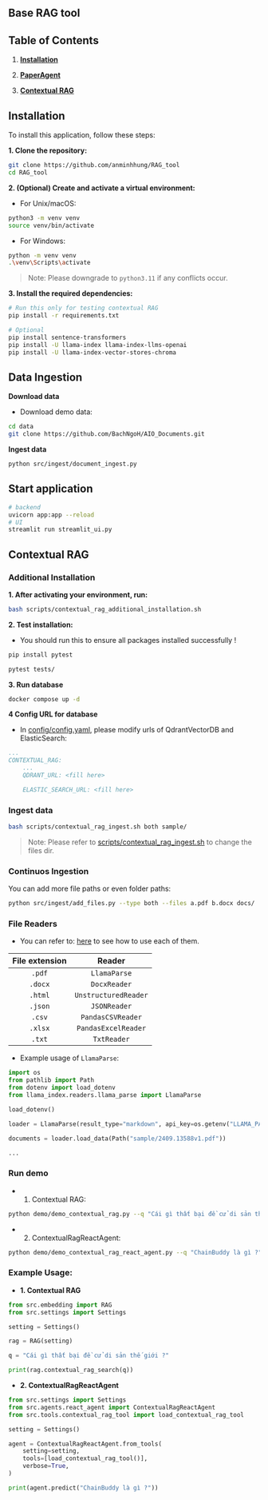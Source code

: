 ## Base RAG tool

## Table of Contents

1. [**Installation**](#installation)

2. [**PaperAgent**](#data-ingestion)

3. [**Contextual RAG**](#contextual-rag)

## Installation

To install this application, follow these steps:

**1. Clone the repository:**

```bash
git clone https://github.com/anminhhung/RAG_tool
cd RAG_tool
```

**2. (Optional) Create and activate a virtual environment:**

-   For Unix/macOS:

```bash
python3 -m venv venv
source venv/bin/activate
```

-   For Windows:

```bash
python -m venv venv
.\venv\Scripts\activate
```

> Note: Please downgrade to `python3.11` if any conflicts occur.

**3. Install the required dependencies:**

```bash
# Run this only for testing contextual RAG
pip install -r requirements.txt

# Optional
pip install sentence-transformers
pip install -U llama-index llama-index-llms-openai
pip install -U llama-index-vector-stores-chroma
```

## Data Ingestion

**Download data**

-   Download demo data:

```bash
cd data
git clone https://github.com/BachNgoH/AIO_Documents.git
```

**Ingest data**

```bash
python src/ingest/document_ingest.py
```

## Start application

```bash
# backend
uvicorn app:app --reload
# UI
streamlit run streamlit_ui.py

```

## Contextual RAG

### Additional Installation

**1. After activating your environment, run:**

```bash
bash scripts/contextual_rag_additional_installation.sh
```

**2. Test installation:**

-   You should run this to ensure all packages installed successfully !

```bash
pip install pytest

pytest tests/
```

**3. Run database**

```bash
docker compose up -d
```

**4 Config URL for database**

-   In [config/config.yaml](./config/config.yaml), please modify urls of QdrantVectorDB and ElasticSearch:

```yml
...
CONTEXTUAL_RAG:
    ...
    QDRANT_URL: <fill here>

    ELASTIC_SEARCH_URL: <fill here>
```

### Ingest data

```bash
bash scripts/contextual_rag_ingest.sh both sample/
```

> Note: Please refer to [scripts/contextual_rag_ingest.sh](scripts/contextual_rag_ingest.sh) to change the files dir.

### Continuos Ingestion

You can add more file paths or even folder paths:

```bash
python src/ingest/add_files.py --type both --files a.pdf b.docx docs/ ...
```

### File Readers

-   You can refer to: [here](./tests/test_loader.py) to see how to use each of them.

| File extension |        Reader        |
| :------------: | :------------------: |
|     `.pdf`     |     `LlamaParse`     |
|    `.docx`     |     `DocxReader`     |
|    `.html`     | `UnstructuredReader` |
|    `.json`     |     `JSONReader`     |
|     `.csv`     |  `PandasCSVReader`   |
|    `.xlsx`     | `PandasExcelReader`  |
|     `.txt`     |     `TxtReader`      |

-   Example usage of `LlamaParse`:

```python
import os
from pathlib import Path
from dotenv import load_dotenv
from llama_index.readers.llama_parse import LlamaParse

load_dotenv()

loader = LlamaParse(result_type="markdown", api_key=os.getenv("LLAMA_PARSE_API_KEY"))

documents = loader.load_data(Path("sample/2409.13588v1.pdf"))

...
```

### Run demo

-   1. Contextual RAG:

```bash
python demo/demo_contextual_rag.py --q "Cái gì thất bại đề cử di sản thế giới ?" --compare --debug
```

-   2. ContextualRagReactAgent:

```bash
python demo/demo_contextual_rag_react_agent.py --q "ChainBuddy là gì ?"
```

### Example Usage:

-   **1. Contextual RAG**

```python
from src.embedding import RAG
from src.settings import Settings

setting = Settings()

rag = RAG(setting)

q = "Cái gì thất bại đề cử di sản thế giới ?"

print(rag.contextual_rag_search(q))
```

-   **2. ContextualRagReactAgent**

```python
from src.settings import Settings
from src.agents.react_agent import ContextualRagReactAgent
from src.tools.contextual_rag_tool import load_contextual_rag_tool

setting = Settings()

agent = ContextualRagReactAgent.from_tools(
    setting=setting,
    tools=[load_contextual_rag_tool()],
    verbose=True,
)

print(agent.predict("ChainBuddy là gì ?"))
```
